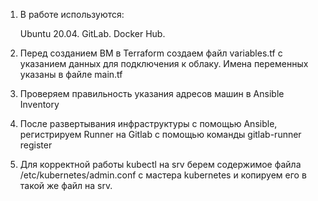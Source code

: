 1) В работе используются:


     Ubuntu 20.04.
     GitLab.
     Docker Hub.



2) Перед созданием ВМ в Terraform создаем файл variables.tf с указанием данных для подключения к облаку. Имена переменных указаны в файле main.tf


3) Проверяем правильность указания адресов машин в Ansible Inventory


4) После развертывания инфраструктуры с помощью Ansible, регистрируем Runner на Gitlab c помощью команды gitlab-runner register

5) Для корректной работы kubectl на srv берем содержимое файла /etc/kubernetes/admin.conf с мастера kubernetes и копируем его в такой же файл на srv.
